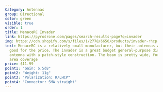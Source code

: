 ```yaml
---
Category: Antennas
group: Directional
color: green
visible: true
order: 1
title: MenaceRC Invader
link: https://pyrodrone.com/pages/search-results-page?q=invader
img: https://cdn.shopify.com/s/files/1/2778/6650/products/invader-rhcp-lead_1200x1200.jpg?v=1521580015
text: MenaceRC is a relatively small manufacturer, but their antennas are quite
  good for the price. The invader is a great budget general-purpose directional
  antenna with a patch-style construction. The beam is pretty wide, for good
  area coverage
price: $11.99
point1: "Gain: 6.5dB"
point2: "Weight: 11g"
point3: "Polarization: R/LHCP"
point4: "Connector: SMA straight"
---
```

